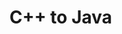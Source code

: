 <div id="title">

# C++ to Java
</div>

<div id="body">

<include src="about/unit-inParent-asPanel.md" boilerplate />
<include src="javaWorld/container-inParent-asPanel.md" boilerplate />
<include src="gettingStarted/container-inParent-asPanel.md" boilerplate />

</div>